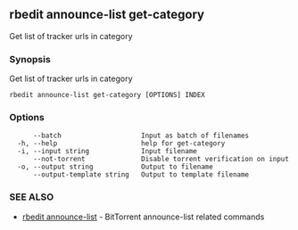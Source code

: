 ## rbedit announce-list get-category

Get list of tracker urls in category

### Synopsis


Get list of tracker urls in category

```
rbedit announce-list get-category [OPTIONS] INDEX
```

### Options

```
      --batch                    Input as batch of filenames
  -h, --help                     help for get-category
  -i, --input string             Input filename
      --not-torrent              Disable torrent verification on input
  -o, --output string            Output to filename
      --output-template string   Output to template filename
```

### SEE ALSO

* [rbedit announce-list](rbedit_announce-list.md)	 - BitTorrent announce-list related commands

